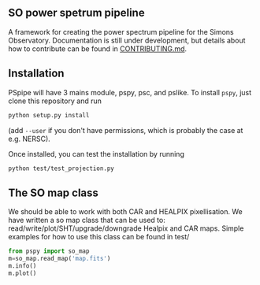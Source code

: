 SO power spetrum pipeline
----------------------------
A framework for creating the power spectrum pipeline for the Simons Observatory. Documentation is still under development, but details about how to contribute can be found  in [CONTRIBUTING.md](CONTRIBUTING.md).

## Installation

PSpipe will have 3 mains module, pspy, psc, and pslike.
To install `pspy`, just clone this repository and run
```bash
python setup.py install
```
(add `--user` if you don't have permissions, which is probably the case at e.g. NERSC).

Once installed, you can test the installation by running 
```bash
python test/test_projection.py
```

## The SO map class

We should be able to work with both CAR and HEALPIX pixellisation.
We have written a so map class that can be used to: read/write/plot/SHT/upgrade/downgrade Healpix and CAR maps.
Simple examples for how to use this class can be found in test/

```python
from pspy import so_map
m=so_map.read_map('map.fits')
m.info()
m.plot()
```
